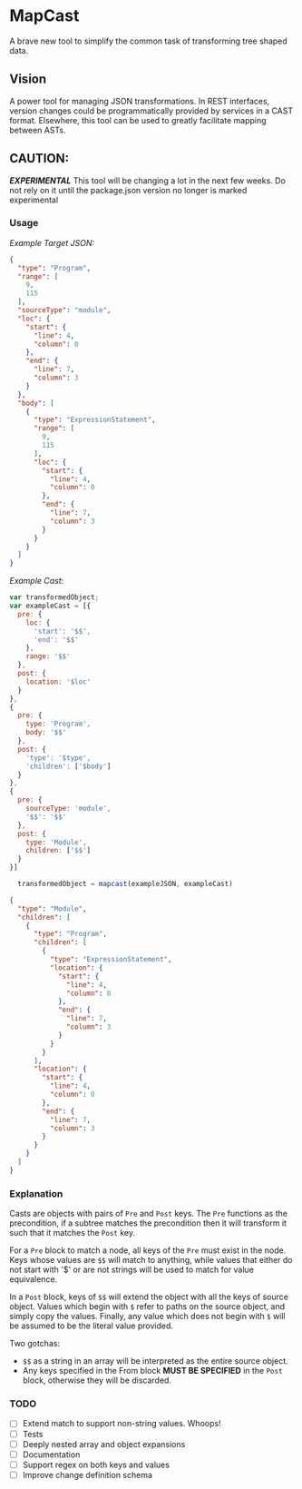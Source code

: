 # MapCast

A brave new tool to simplify the common task of transforming tree shaped data.

## Vision
A power tool for managing JSON transformations. In REST interfaces, version changes could be programmatically provided by services in a CAST format. Elsewhere, this tool can be used to greatly facilitate mapping between ASTs. 

## CAUTION:
***EXPERIMENTAL***
This tool will be changing a lot in the next few weeks. Do not rely on it until the package.json version no longer is marked experimental

### Usage
*Example Target JSON:*
```json
{
  "type": "Program",
  "range": [
    9,
    115
  ],
  "sourceType": "module",
  "loc": {
    "start": {
      "line": 4,
      "column": 0
    },
    "end": {
      "line": 7,
      "column": 3
    }
  },
  "body": [
    {
      "type": "ExpressionStatement",
      "range": [
        9,
        115
      ],
      "loc": {
        "start": {
          "line": 4,
          "column": 0
        },
        "end": {
          "line": 7,
          "column": 3
        }
      }
    }
  ]
}
```

*Example Cast:*
```javascript
var transformedObject;
var exampleCast = [{
  pre: {
    loc: {
      'start': '$$',
      'end': '$$'
    },
    range: '$$'
  },
  post: {
    location: '$loc'
  }
}, 
{
  pre: {
    type: 'Program',
    body: '$$'
  },
  post: {
    'type': '$type',
    'children': ['$body']
  }
},
{
  pre: {
    sourceType: 'module',
    '$$': '$$'
  },
  post: {
    type: 'Module',
    children: ['$$']
  }
}]

  transformedObject = mapcast(exampleJSON, exampleCast)
```

```json
{
  "type": "Module",
  "children": [
    {
      "type": "Program",
      "children": [
        {
          "type": "ExpressionStatement",
          "location": {
            "start": {
              "line": 4,
              "column": 0
            },
            "end": {
              "line": 7,
              "column": 3
            }
          }
        }
      ],
      "location": {
        "start": {
          "line": 4,
          "column": 0
        },
        "end": {
          "line": 7,
          "column": 3
        }
      }
    }
  ]
}
```

### Explanation
Casts are objects with pairs of `Pre` and `Post` keys. The `Pre` functions as the precondition, if a subtree matches the precondition then it will transform it such that it matches the `Post` key.

For a `Pre` block to match a node, all keys of the `Pre` must exist in the node. Keys whose values are `$$` will match to anything, while values that either do not start with '$' or are not strings will be used to match for value equivalence. 

In a `Post` block, keys of `$$` will extend the object with all the keys of source object. Values which begin with `$` refer to paths on the source object, and simply copy the values. Finally, any value which does not begin with `$` will be assumed to be the literal value provided. 

Two gotchas:
- `$$` as a string in an array will be interpreted as the entire source object. 
- Any keys specified in the From block **MUST BE SPECIFIED** in the `Post` block, otherwise they will be discarded.

### TODO
 - [ ] Extend match to support non-string values. Whoops!
 - [ ] Tests
 - [ ] Deeply nested array and object expansions
 - [ ] Documentation
 - [ ] Support regex on both keys and values
 - [ ] Improve change definition schema
